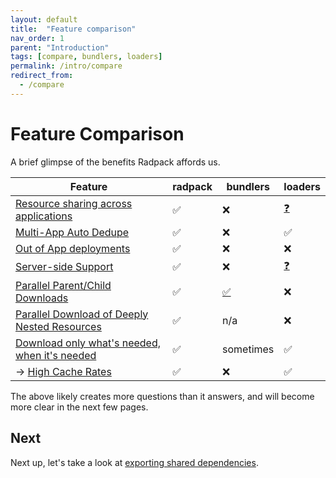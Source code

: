 ```yaml
---
layout: default
title:  "Feature comparison"
nav_order: 1
parent: "Introduction"
tags: [compare, bundlers, loaders]
permalink: /intro/compare
redirect_from:
  - /compare
---
```


# Feature Comparison

A brief glimpse of the benefits Radpack affords us.

| Feature | radpack | bundlers | loaders |
| --- | --- | --- | --- |
| [Resource sharing across applications]({{site.baseurl}}/intro/exports) | :white_check_mark: | :x: | [:question:](# "Possible but difficult") |
| [Multi-App Auto Dedupe]({{site.baseurl}}/intro/build) | :white_check_mark: | :x: | :white_check_mark: |
| [Out of App deployments]({{site.baseurl}}/internals/version) | :white_check_mark: | :x: | :x: |
| [Server-side Support]({{site.baseurl}}/usages/server) | :white_check_mark: | :x: | [:question:](# "Minimal") |
| [Parallel Parent/Child Downloads]({{site.baseurl}}/internals/graph) | :white_check_mark: | [:white_check_mark:](# "Everything is bundled in parent") | :x: |
| [Parallel Download of Deeply Nested Resources]({{site.baseurl}}/internals/graph) | :white_check_mark: | n/a | :x: |
| [Download only what's needed, when it's needed]({{site.baseurl}}/internals/loader) | :white_check_mark: | sometimes | :white_check_mark: |
| -> [High Cache Rates]({{site.baseurl}}/more/faq) | :white_check_mark: | :x: | :white_check_mark: |


The above likely creates more questions than it answers, and will become more clear in the
next few pages.



## Next

Next up, let's take a look at [exporting shared dependencies]({{site.baseurl}}/intro/exports).
